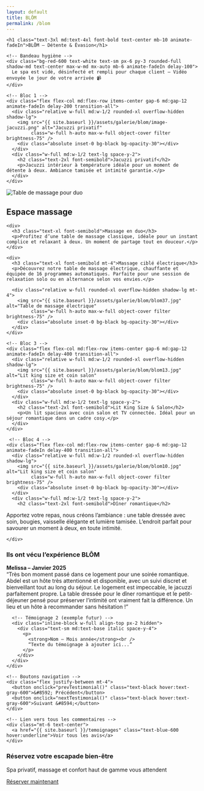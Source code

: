 ```yaml
---
layout: default
title: BLŌM
permalink: /blom
---
```


<section class="bg-black text-white py-12 px-4 w-full overflow-x-hidden">
  <div class="max-w-6xl mx-auto space-y-16">

    <h1 class="text-3xl md:text-4xl font-bold text-center mb-10 animate-fadeIn">BLŌM – Détente & Évasion</h1>

    <!-- Bandeau hygiène -->
    <div class="bg-red-600 text-white text-sm px-6 py-3 rounded-full shadow-md text-center max-w-md mx-auto mb-6 animate-fadeIn delay-100">
      Le spa est vidé, désinfecté et rempli pour chaque client – Vidéo envoyée le jour de votre arrivée 📹
    </div>

    <!-- Bloc 1 -->
    <div class="flex flex-col md:flex-row items-center gap-6 md:gap-12 animate-fadeIn delay-200 transition-all">
      <div class="relative w-full md:w-1/2 rounded-xl overflow-hidden shadow-lg">
        <img src="{{ site.baseurl }}/assets/galerie/blom/image-jacuzzi.png" alt="Jacuzzi privatif"
             class="w-full h-auto max-w-full object-cover filter brightness-75" />
        <div class="absolute inset-0 bg-black bg-opacity-30"></div>
      </div>
      <div class="w-full md:w-1/2 text-lg space-y-2">
        <h2 class="text-2xl font-semibold">Jacuzzi privatif</h2>
        <p>Jacuzzi intérieur à température idéale pour un moment de détente à deux. Ambiance tamisée et intimité garantie.</p>
      </div>
    </div>

   <!-- Bloc 2 – Espace massage -->
<div class="flex flex-col md:flex-row-reverse items-center gap-6 md:gap-12 animate-fadeIn delay-300 transition-all">
  <!-- Première image : table manuelle -->
  <div class="relative w-full md:w-1/2 rounded-xl overflow-hidden shadow-lg">
    <img src="{{ site.baseurl }}/assets/galerie/blom/blom31.jpg" alt="Table de massage pour duo"
         class="w-full h-auto max-w-full object-cover filter brightness-75" />
    <div class="absolute inset-0 bg-black bg-opacity-30"></div>
  </div>
  
  <div class="w-full md:w-1/2 text-lg space-y-4">
    <h2 class="text-2xl font-semibold">Espace massage</h2>
    
    <div>
      <h3 class="text-xl font-semibold">Massage en duo</h3>
      <p>Profitez d’une table de massage classique, idéale pour un instant complice et relaxant à deux. Un moment de partage tout en douceur.</p>
    </div>
    
    <div>
      <h3 class="text-xl font-semibold mt-4">Massage ciblé électrique</h3>
      <p>Découvrez notre table de massage électrique, chauffante et équipée de 16 programmes automatiques. Parfaite pour une session de relaxation solo ou en alternance selon vos envies.</p>
      
      <div class="relative w-full rounded-xl overflow-hidden shadow-lg mt-4">
        <img src="{{ site.baseurl }}/assets/galerie/blom/blom37.jpg" alt="Table de massage électrique"
             class="w-full h-auto max-w-full object-cover filter brightness-75" />
        <div class="absolute inset-0 bg-black bg-opacity-30"></div>
      </div>
    </div>
  </div>
</div>

     

    <!-- Bloc 3 -->
    <div class="flex flex-col md:flex-row items-center gap-6 md:gap-12 animate-fadeIn delay-400 transition-all">
      <div class="relative w-full md:w-1/2 rounded-xl overflow-hidden shadow-lg">
        <img src="{{ site.baseurl }}/assets/galerie/blom/blom13.jpg" alt="Lit king size et coin salon"
             class="w-full h-auto max-w-full object-cover filter brightness-75" />
        <div class="absolute inset-0 bg-black bg-opacity-30"></div>
      </div>
      <div class="w-full md:w-1/2 text-lg space-y-2">
        <h2 class="text-2xl font-semibold">Lit King Size & Salon</h2>
        <p>Un lit spacieux avec coin salon et TV connectée. Idéal pour un séjour romantique dans un cadre cosy.</p>
      </div>
    </div>

     <!-- Bloc 4 -->
    <div class="flex flex-col md:flex-row items-center gap-6 md:gap-12 animate-fadeIn delay-400 transition-all">
      <div class="relative w-full md:w-1/2 rounded-xl overflow-hidden shadow-lg">
        <img src="{{ site.baseurl }}/assets/galerie/blom/blom10.jpg" alt="Lit king size et coin salon"
             class="w-full h-auto max-w-full object-cover filter brightness-75" />
        <div class="absolute inset-0 bg-black bg-opacity-30"></div>
      </div>
      <div class="w-full md:w-1/2 text-lg space-y-2">
        <h2 class="text-2xl font-semibold">Dîner romantique</h2>
<p>Apportez votre repas, nous créons l’ambiance : une table dressée avec soin, bougies, vaisselle élégante et lumière tamisée. L’endroit parfait pour savourer un moment à deux, en toute intimité.</p>

    </div>

  </div>

  <!-- Bloc Témoignages en carrousel -->
<div class="mt-16 bg-white text-black py-10 px-6 rounded-xl shadow-xl max-w-4xl mx-auto animate-fadeIn delay-500">
  <h3 class="text-2xl md:text-3xl font-bold text-center mb-6">Ils ont vécu l’expérience BLŌM</h3>

  <div class="relative overflow-hidden">
    <div id="carousel" class="whitespace-nowrap transition-transform duration-500">
      <!-- Témoignage 1 -->
      <div class="inline-block w-full align-top px-2">
        <div class="text-sm md:text-base italic space-y-4">
          <p>
            <strong>Melissa – Janvier 2025</strong><br />
            “Très bon moment passé dans ce logement pour une soirée romantique.  
            Abdel est un hôte très attentionné et disponible, avec un suivi discret et bienveillant tout au long du séjour.  
            Le logement est impeccable, le jacuzzi parfaitement propre.  
            La table dressée pour le dîner romantique et le petit-déjeuner pensé pour préserver l’intimité ont vraiment fait la différence.  
            Un lieu et un hôte à recommander sans hésitation !”
          </p>
        </div>
      </div>

      <!-- Témoignage 2 (exemple futur) -->
      <div class="inline-block w-full align-top px-2 hidden">
        <div class="text-sm md:text-base italic space-y-4">
          <p>
            <strong>Nom – Mois année</strong><br />
            “Texte du témoignage à ajouter ici...”
          </p>
        </div>
      </div>
    </div>

    <!-- Boutons navigation -->
    <div class="flex justify-between mt-4">
      <button onclick="prevTestimonial()" class="text-black hover:text-gray-600">&#8592; Précédent</button>
      <button onclick="nextTestimonial()" class="text-black hover:text-gray-600">Suivant &#8594;</button>
    </div>

    <!-- Lien vers tous les commentaires -->
    <div class="mt-6 text-center">
      <a href="{{ site.baseurl }}/temoignages" class="text-blue-600 hover:underline">Voir tous les avis</a>
    </div>
  </div>
</div>



  <!-- Bandeau réserver maintenant -->
  <div class="mt-16 bg-white text-black py-6 px-4 text-center rounded-xl shadow-xl max-w-4xl mx-auto animate-fadeIn delay-500">
    <h3 class="text-2xl font-bold mb-2">Réservez votre escapade bien-être</h3>
    <p class="mb-4">Spa privatif, massage et confort haut de gamme vous attendent</p>
    <a href="{{ site.baseurl }}/contact"
       class="inline-block bg-black text-white px-6 py-3 rounded-full font-semibold shadow hover:bg-gray-800 transition">
      Réserver maintenant
    </a>
  </div>

</section>
